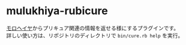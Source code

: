 # mulukhiya-rubicure

[モロヘイヤ](https://github.com/pooza/mulukhiya-toot-proxy/)からプリキュア関連の情報を返せる様にするプラグインです。  
詳しい使い方は、リポジトリのディレクトリで `bin/cure.rb help` を実行。
